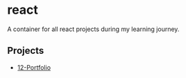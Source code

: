 # react
A container for all react projects during my learning journey. 


## Projects
- [12-Portfolio](https://1459-portfolio.netlify.app/)
